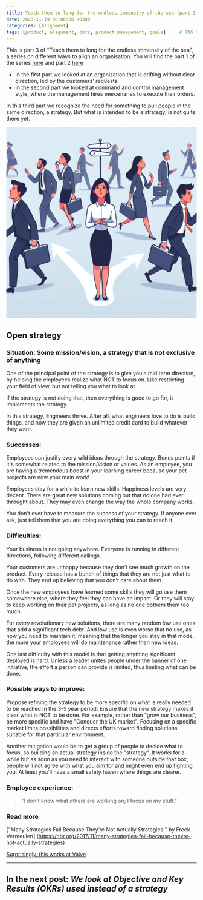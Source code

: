 ```yaml
---
title: Teach them to long for the endless immensity of the sea (part 3 - Open Strategy)
date: 2023-11-19 00:00:00 +0300
categories: [Alignment]
tags: [product, alignment, okrs, product management, goals] 	# TAG names should always be lowercase
---
```



This is part 3 of "Teach them to long for the endless immensity of the sea", a series on different ways to align an organisation.
You will find the part 1 of the series [here](https://www.productmusings.fi/posts/alignment1/) and part 2 [here](https://www.productmusings.fi/posts/alignment2/)

- In the first part we looked at an organization that is drifting without clear direction, led by the customers' requests.
- In the second part we looked at command and control management style, where the management hires mercenaries to execute their orders.

In this third part we recognize the need for something to pull people in the same direction, a strategy. But what is intended to be a strategy, is not quite there yet.

![OpenStrategy](/assets/img/BadStrategy.jpg)

## Open strategy

### Situation: Some mission/vision, a strategy that is not exclusive of anything


One of the principal point of the strategy is to give you a mid term direction, by helping the employees realize what NOT to focus on.
Like restricting your field of view, but not telling you what to look at.

If the strategy is not doing that, then everything is good to go for, it implements the strategy.

In this strategy, Engineers thrive. After all, what engineers love to do is build things, and now they are given an unlimited credit card to build whatever they want.

### Successes:

Employees can justify every wild ideas through the strategy. Bonus points if it's somewhat related to the mission/vision or values.
As an employee, you are having a tremendous boost in your learning career because your pet projects are now your main work!

Employees stay for a while to learn new skills. Happiness levels are very decent.
There are great new solutions coming out that no one had ever throught about. They may even change the way the whole company works.

You don't ever have to measure the success of your strategy. If anyone ever ask, just tell them that you are doing everything you can to reach it.

### Difficulties:

Your business is not going anywhere. Everyone is running in different directions, following different callings.

Your customers are unhappy because they don't see much growth on the product. Every release has a bunch of things that they are not just what to do with.
They end up believing that you don't care about them.

Once the new employees have learned some skills they will go use them somewhere else, where they feel they can have an impact.
Or they will stay to keep working on their pet projects, as long as no one bothers them too much.

For every revolutionary new solutions, there are many random low use ones that add a significant tech debt.
And low use is even worse that no use, as now you need to maintain it, meaning that the longer you stay in that mode, the more your employees will do maintenance rather than new ideas.

One last difficulty with this model is that getting anything significant deployed is hard. Unless a leader unites people under the banner of one initiative, the effort a person can provide is limited, thus limiting what can be done.

### Possible ways to improve:

Propose refining the strategy to be more specific on what is really needed to be reached in the 3-5 year period.
Ensure that the new strategy makes it clear what is NOT to be done. For example, rather than "grow our business", be more specific and have "Conquer the UK market".
Focusing on a specific market limits possibilities and directs efforts toward finding solutions suitable for that particular environment.

Another mitigation would be to get a group of people to decide what to focus, so building an actual strategy inside the "strategy". 
It works for a while but as soon as you need to interact with someone outside that box, people will not agree with what you aim for and might even end up fighting you.
At least you'll have a small safety haven where things are clearer.

### Employee experience: 

> "I don't know what others are working on; I focus on my stuff."

### Read more
["Many Strategies Fail Because They’re Not Actually Strategies " by Freek Vermeulen] (https://hbr.org/2017/11/many-strategies-fail-because-theyre-not-actually-strategies)

[Surprisingly, this works at Valve](https://steamcdn-a.akamaihd.net/apps/valve/Valve_NewEmployeeHandbook.pdf)



---
**In the next post:**
*We look at Objective and Key Results (OKRs) used instead of a strategy*
---